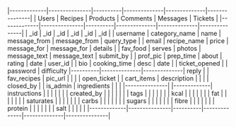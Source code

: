 |-------------|---------------|----------|--------------|--------------|---------------|
| Users       | Recipes       | Products | Comments     | Messages     | Tickets       |
|-------------|---------------|----------|--------------|--------------|---------------|
| _id         | _id           | _id      | _id          | _id          | _id           |
| username    | category_name | name     | message_from | message_from | query_type    |
| email       | recipe_name   | price    | message_for  | message_for  | details       |
| fav_food    | serves        | photos   | message_text | message_text | submit_by     |
| prof_pic    | prep_time     | about    | rating       | date         | user_id       |
| bio         | cooking_time  | desc     | date         |              | ticket_opened |
| password    | difficulty    |----------|--------------|--------------| reply         |
| fav_recipes | pic_url       |          |              |              | open_ticket   |
| cart_items  | description   |          |              |              | closed_by     |
| is_admin    | ingredients   |          |              |              |---------------|
|-------------| instructions  |          |              |              |               |
|             | created_by    |          |              |              |               |
|             | tags          |          |              |              |               |
|             | kcal          |          |              |              |               |
|             | fat           |          |              |              |               |
|             | saturates     |          |              |              |               |
|             | carbs         |          |              |              |               |
|             | sugars        |          |              |              |               |
|             | fibre         |          |              |              |               |
|             | protein       |          |              |              |               |
|             | salt          |          |              |              |               |
|-------------|---------------|----------|--------------|--------------|---------------|

